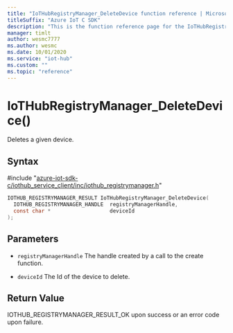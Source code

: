 ```yaml
---                             
title: "IoTHubRegistryManager_DeleteDevice function reference | Microsoft Docs" 
titleSuffix: "Azure IoT C SDK"            
description: "This is the function reference page for the IoTHubRegistryManager_DeleteDevice() function in the Azure IoT C SDK. This SDK is used with Azure IoT Hub and Azure IoT Hub Device Provisioning Service"            
manager: timlt                 
author: wesmc7777              
ms.author: wesmc               
ms.date: 10/01/2020                    
ms.service: "iot-hub"             
ms.custom: ""                
ms.topic: "reference"        
---                            
```


# IoTHubRegistryManager_DeleteDevice()

Deletes a given device.

## Syntax

\#include "[azure-iot-sdk-c/iothub_service_client/inc/iothub_registrymanager.h](../iothub-registrymanager-h.md)"  
```C
IOTHUB_REGISTRYMANAGER_RESULT IoTHubRegistryManager_DeleteDevice(
  IOTHUB_REGISTRYMANAGER_HANDLE  registryManagerHandle,
  const char *                   deviceId
);
```

## Parameters
* `registryManagerHandle` The handle created by a call to the create function. 

* `deviceId` The Id of the device to delete.

## Return Value
IOTHUB_REGISTRYMANAGER_RESULT_OK upon success or an error code upon failure.

